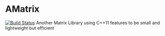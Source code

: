 # AMatrix

[![Build Status](https://travis-ci.org/AMatrix/AMatrix.svg?branch=master)](https://travis-ci.org/AMatrix/AMatrix)
Another Matrix Library using C++11 features to be small and lightweight but efficient
